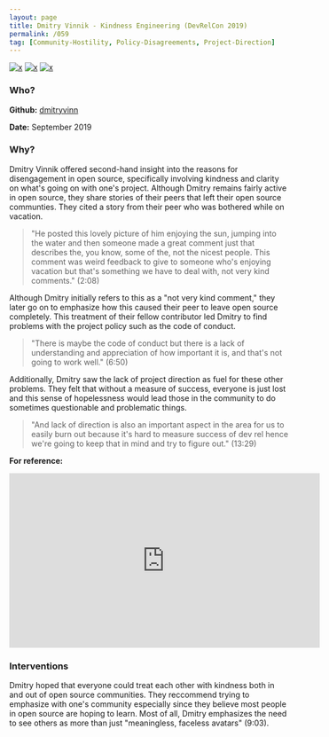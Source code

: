 ```yaml
---
layout: page
title: Dmitry Vinnik - Kindness Engineering (DevRelCon 2019)
permalink: /059
tag: [Community-Hostility, Policy-Disagreements, Project-Direction]
---
```


[![x](https://img.shields.io/badge/-Community%20Hostility-red)](/#CH) [![x](https://img.shields.io/badge/-Policy%20Disagreements-purple)](/#PolicyD) [![x](https://img.shields.io/badge/-Project%20Direction-brightgreen)](/#ProjectD) 

### Who?

**Github:** [dmitryvinn](https://github.com/dmitryvinn)

**Date:** September 2019

### Why?

Dmitry Vinnik offered second-hand insight into the reasons for disengagement in open source, specifically involving kindness and clarity on what's going on with one's project. Although Dmitry remains fairly active in open source, they share stories of their peers that left their open source communties. They cited a story from their peer who was bothered while on vacation.

>"He posted this lovely picture of him enjoying the sun, jumping into the water and then someone made a great comment just that describes the, you know, some of the, not the nicest people. This comment was weird feedback to give to someone who's enjoying vacation but that's something we have to deal with, not very kind comments." (2:08)

Although Dmitry initially refers to this as a "not very kind comment," they later go on to emphasize how this caused their peer to leave open source completely. This treatment of their fellow contributor led Dmitry to find problems with the project policy such as the code of conduct.

> "There is maybe the code of conduct but there is a lack of understanding and appreciation of how important it is, and that's not going to work well." (6:50)

Additionally, Dmitry saw the lack of project direction as fuel for these other problems. They felt that without a measure of success, everyone is just lost and this sense of hopelessness would lead those in the community to do sometimes questionable and problematic things.

> "And lack of direction is also an important aspect in the area for us to easily burn out because it's hard to measure success of dev rel hence we're going to keep that in mind and try to figure out." (13:29)

**For reference:**

<iframe width="560" height="315" src="https://www.youtube.com/embed/B2eeOUkTv7A?start=128" title="YouTube video player" frameborder="0" allow="accelerometer; autoplay; clipboard-write; encrypted-media; gyroscope; picture-in-picture" allowfullscreen></iframe> 

### Interventions

Dmitry hoped that everyone could treat each other with kindness both in and out of open source communities. They reccommend trying to emphasize with one's community especially since they believe most people in open source are hoping to learn. Most of all, Dmitry emphasizes the need to see others as more than just "meaningless, faceless avatars" (9:03).

